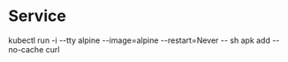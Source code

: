 # Service

kubectl run -i --tty alpine --image=alpine --restart=Never -- sh
apk add --no-cache curl


